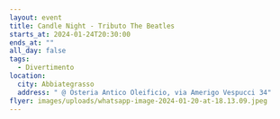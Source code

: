 ```yaml
---
layout: event
title: Candle Night - Tributo The Beatles
starts_at: 2024-01-24T20:30:00
ends_at: ""
all_day: false
tags:
  - Divertimento
location:
  city: Abbiategrasso
  address: " @ Osteria Antico Oleificio, via Amerigo Vespucci 34"
flyer: images/uploads/whatsapp-image-2024-01-20-at-18.13.09.jpeg
---
```

